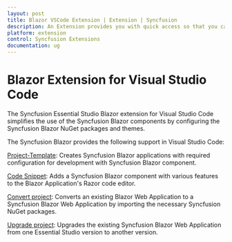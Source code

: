 ```yaml
---
layout: post
title: Blazor VSCode Extension | Extension | Syncfusion
description: An Extension provides you with quick access so that you can create or configure the Syncfusion Blazor projects along with Syncfusion components
platform: extension
control: Syncfusion Extensions
documentation: ug
---
```


# Blazor Extension for Visual Studio Code

The Syncfusion Essential Studio Blazor extension for Visual Studio Code simplifies the use of the Syncfusion Blazor components by configuring the Syncfusion Blazor NuGet packages and themes.

The Syncfusion Blazor provides the following support in Visual Studio Code:

[Project-Template](./visual-studio-code-extensions/create-project):  Creates Syncfusion Blazor applications with required configuration for development with Syncfusion Blazor component.

[Code Snippet](./visual-studio-code-extensions/code-snippet):  Adds a Syncfusion Blazor component with various features to the Blazor Application's Razor code editor.

[Convert project](./visual-studio-code-extensions/convert-project):  Converts an existing Blazor Web Application to a Syncfusion Blazor Web Application by importing the necessary Syncfusion NuGet packages.

[Upgrade project](./visual-studio-code-extensions/upgrade-project):  Upgrades the existing Syncfusion Blazor Web Application from one Essential Studio version to another version.